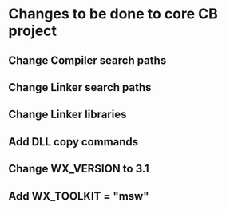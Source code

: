 # Changes to be done to core CB project
## Change Compiler search paths
## Change Linker search paths
## Change Linker libraries
## Add DLL copy commands
## Change WX_VERSION to 3.1
## Add WX_TOOLKIT = "msw"
